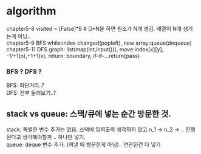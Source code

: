 # algorithm

chapter5-8 visited = [False]*9 # []*N을 하면 원소가 N개 생김. 배열이 N개 생기는게 아님..  
chapter5-9 BFS while:index changed(popleft), new array:queue(dequeue)  
chapter5-11 DFS graph: list(map(int,input())), move:index[x][y], -1/+1(o),+1+1(x), return: boundary, if-if-...return(pass)  
### BFS ? DFS ?
BFS: 최단거리..?  
DFS: 전부 둘러보기..?  
## stack vs queue: 스택/큐에 넣는 순간 방문한 것.
stack: 특별한 변수 추가는 없음. 스택에 입력출력 생각하지 않고 n_1 -> n_2 -> .. 진행된다고 생각해야할까 ..  하나만 넣기.  
queue: deque 변수 추가. (꺼낼 때 방문한게 아님) . 연관된건 다 넣기  
